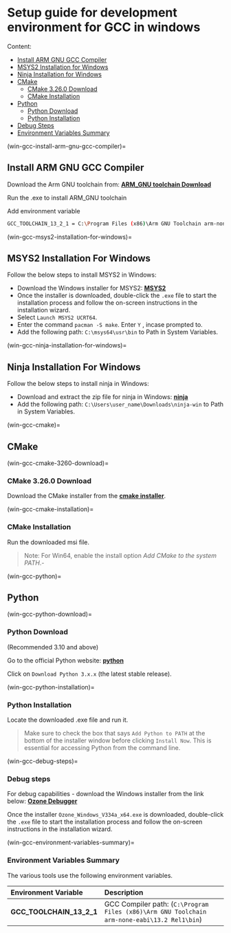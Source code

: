 # Setup guide for development environment for GCC in windows

Content:

  - [Install ARM GNU GCC Compiler](#win-gcc-install-arm-gnu-gcc-compiler)
  - [MSYS2 Installation for Windows](#win-gcc-msys2-installation-for-windows)
  - [Ninja Installation for Windows](#win-gcc-ninja-installation-for-windows)
  - [CMake](#win-gcc-cmake)
    - [CMake 3.26.0 Download ](#win-gcc-cmake-3260-download)
    - [CMake Installation](#win-gcc-cmake-installation)
  - [Python](#win-gcc-python)
    - [Python Download](#win-gcc-python-download)
    - [Python Installation](#win-gcc-python-installation)
  - [Debug Steps](#win-gcc-debug-steps)
  - [Environment Variables Summary](#win-gcc-environment-variables-summary)
  
(win-gcc-install-arm-gnu-gcc-compiler)=
## Install ARM GNU GCC Compiler

Download the Arm GNU toolchain from: [**ARM_GNU toolchain Download**](https://developer.arm.com/-/media/Files/downloads/gnu/13.2.rel1/binrel/arm-gnu-toolchain-13.2.rel1-mingw-w64-i686-arm-none-eabi.exe?rev=07af46c1f7574a77969b0f764a1255f0&hash=CD4EEFA52E00B98CAC037B4936A76E56830E5248)

Run the .exe to install ARM_GNU toolchain

Add environment variable 
```bash
GCC_TOOLCHAIN_13_2_1 = C:\Program Files (x86)\Arm GNU Toolchain arm-none-eabi\13.2 Rel1\bin
```

(win-gcc-msys2-installation-for-windows)=
## MSYS2 Installation For Windows
Follow the below steps to install MSYS2 in Windows:

- Download the Windows installer for MSYS2: [**MSYS2**](https://www.msys2.org/)
- Once the installer is downloaded, double-click the `.exe` file to start the installation process and follow the on-screen instructions in the installation wizard.
- Select `Launch MSYS2 UCRT64`.
- Enter the command  `pacman -S make`. Enter `Y` , incase prompted to.
- Add the following path: `C:\msys64\usr\bin` to Path in System Variables.

(win-gcc-ninja-installation-for-windows)=
## Ninja Installation For Windows
Follow the below steps to install ninja in Windows:

- Download and extract the zip file for ninja in Windows: [**ninja**](https://github.com/ninja-build/ninja/releases/download/v1.12.1/ninja-win.zip)
- Add the following path: `C:\Users\user_name\Downloads\ninja-win` to Path in System Variables.

(win-gcc-cmake)=
## CMake
(win-gcc-cmake-3260-download)=
### CMake 3.26.0 Download 

Download the CMake installer from the [**cmake installer**](https://github.com/Kitware/CMake/releases/download/v3.26.0-rc4/cmake-3.26.0-rc4-windows-x86_64.msi).

(win-gcc-cmake-installation)=
### CMake Installation

Run the downloaded msi file.
> Note: For Win64, enable the install option *Add CMake to the system PATH*.-

(win-gcc-python)=
## Python
(win-gcc-python-download)=
### Python Download 
(Recommended 3.10 and above)

Go to the official Python website: [**python**](https://www.python.org/downloads/)

Click on `Download Python 3.x.x` (the latest stable release).

(win-gcc-python-installation)=
### Python Installation
Locate the downloaded .exe file and run it.
  
> Make sure to check the box that says `Add Python to PATH` at the bottom of the installer window before clicking `Install Now`. This is essential for accessing Python from the command line.

(win-gcc-debug-steps)=
### Debug steps

For debug capabilities - download the Windows installer from the link below: [**Ozone Debugger**](https://www.segger.com/downloads/jlink/#Ozone)

Once the installer `Ozone_Windows_V334a_x64.exe` is downloaded, double-click the `.exe` file to start the installation process and follow the on-screen instructions in the installation wizard.

(win-gcc-environment-variables-summary)=
### Environment Variables Summary

The various tools use the following environment variables.

Environment Variable     | Description
:------------------------|:------------
**GCC_TOOLCHAIN_13_2_1** | GCC Compiler path: (`C:\Program Files (x86)\Arm GNU Toolchain arm-none-eabi\13.2 Rel1\bin`)
